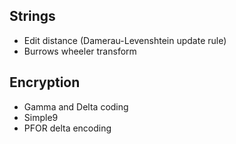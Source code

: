 
## Strings

* Edit distance (Damerau-Levenshtein update rule)
* Burrows wheeler transform


## Encryption

* Gamma and Delta coding
* Simple9
* PFOR delta encoding



